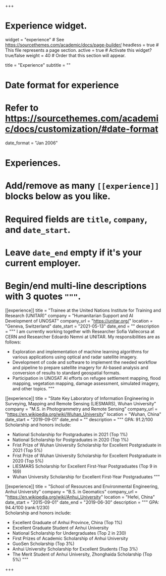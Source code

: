 +++
# Experience widget.
widget = "experience"  # See https://sourcethemes.com/academic/docs/page-builder/
headless = true  # This file represents a page section.
active = true  # Activate this widget? true/false
weight = 40  # Order that this section will appear.

title = "Experience"
subtitle = ""

# Date format for experience
#   Refer to https://sourcethemes.com/academic/docs/customization/#date-format
date_format = "Jan 2006"

# Experiences.
#   Add/remove as many `[[experience]]` blocks below as you like.
#   Required fields are `title`, `company`, and `date_start`.
#   Leave `date_end` empty if it's your current employer.
#   Begin/end multi-line descriptions with 3 quotes `"""`.
[[experience]]
  title = "Trainee at the United Nations Institute for Training and Research (UNITAR)"
  company = "Humanitarian Support and AI Development of UNOSAT"
  company_url = "https://unitar.org/"
  location = "Geneva, Switzerland"
  date_start = "2021-05-13"
  date_end = ""
  description = """
  I am currently working together with Researcher Sofia Vallecorsa at CERN and Researcher Edoardo Nemni at UNITAR. My responsibilities are as follows:
  * Exploration and implementation of machine learning algorithms for various applications using optical and radar satellite imagery. 
  * Development of code and software to implement the needed workflow and pipeline to prepare satellite imagery for AI-based analysis and conversion of results to standard geospatial formats.
  * Participation in UNOSAT AI efforts on refugee settlement mapping, flood mapping, vegetation mapping, damage assessment, simulated imagery, and other topics.
  """

[[experience]]
  title = "State Key Laboratory of Information Engineering in Surveying, Mapping and Remote Sensing (LIESMARS), Wuhan University"
  company = "M.S. in Photogrammetry and Remote Sensing"
  company_url = "https://en.wikipedia.org/wiki/Wuhan_University"
  location = "Wuhan, China"
  date_start = "2019-09-01"
  date_end = ""
  description = """
  GPA: 91.2/100  
  Scholarship and honors include:
  * National Scholarship for Postgraduates in 2021 (Top 1%)
  * National Scholarship for Postgraduates in 2020 (Top 1%)
  * Frist Prize of Wuhan University Scholarship for Excellent Postgraduate in 2021 (Top 5%)
  * Frist Prize of Wuhan University Scholarship for Excellent Postgraduate in 2020 (Top 5%)
  * LIESMARS Scholarship for Excellent First-Year Postgraduates (Top 9 in 169)
  * Wuhan University Scholarship for Excellent First-Year Postgraduates
  """

[[experience]]
  title = "School of Resources and Environmental Engineering, Anhui University"
  company = "B.S. in Geomatics"
  company_url = "https://en.wikipedia.org/wiki/Anhui_University"
  location = "Hefei, China"
  date_start = "2015-09-01"
  date_end = "2019-06-30"
  description = """
  GPA: 94.4/100 (rank:1/230)   
  Scholarship and honors include:
  * Excellent Graduate of Anhui Province, China (Top 1%)
  * Excellent Graduate Student of Anhui University  
  * National Scholarship for Undergraduates (Top 2 in 230)
  * First Prizes of Academic Scholarship of Anhui University
  * GuoSen Scholarship (Top 3%)
  * Anhui University Scholarship for Excellent Students (Top 3%)
  * The Merit Student of Anhui University, Zhonghaida Scholarship  (Top 5%)
  """

+++
